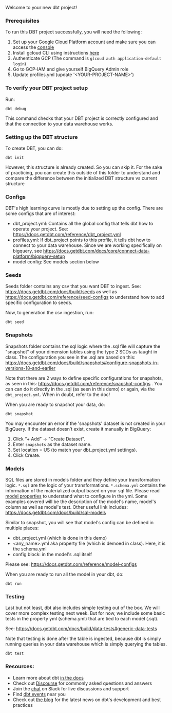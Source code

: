 Welcome to your new dbt project!

### Prerequisites 

To run this DBT project successfully, you will need the following:
1. Set up your Google Cloud Platform account and make sure you can access the [console](https://console.cloud.google.com/)
2. Install gcloud CLI using instructions [here](https://cloud.google.com/sdk/docs/install)
3. Authenticate GCP (The command is `glcoud auth application-default login`)
4. Go to GCP-IAM and give yourself BigQuery Admin role
5. Update profiles.yml (update '\<YOUR-PROJECT-NAME\>')

### To verify your DBT project setup

Run:

```
dbt debug
```

This command checks that your DBT project is correctly configured and that the connection to your data warehouse works.

### Setting up the DBT structure

To create DBT, you can do:

```
dbt init
```

However, this structure is already created. So you can skip it. For the sake of practicing, you can create this outside of this folder to understand and compare the difference between the initialized DBT structure vs current structure

### Configs

DBT's high learning curve is mostly due to setting up the config. There are some configs that are of interest:

- dbt_project.yml: Contains all the global config that tells dbt how to operate your project. See: https://docs.getdbt.com/reference/dbt_project.yml 
- profiles.yml: If dbt_project points to this profile, it tells dbt how to connect to your data warehouse. Since we are working specifically on bigquery, see https://docs.getdbt.com/docs/core/connect-data-platform/bigquery-setup
- model config: See models section below


### Seeds 

Seeds folder contains any csv that you want DBT to ingest. See: https://docs.getdbt.com/docs/build/seeds as well as https://docs.getdbt.com/reference/seed-configs to understand how to add specific configuration to seeds. 

Now, to generation the csv ingestion, run:

```
dbt seed
```

### Snapshots

Snapshots folder contains the sql logic where the .sql file will capture the "snapshot" of your dimension tables using the type 2 SCDs as taught in class. The configuration you see in the .sql are based on this: https://docs.getdbt.com/docs/build/snapshots#configure-snapshots-in-versions-18-and-earlier 

Note that there are 2 ways to define specific configurations for snapshots, as seen in this: https://docs.getdbt.com/reference/snapshot-configs . You can can do it directly in the .sql (as seen in this demo) or again, via the `dbt_project.yml`. When in doubt, refer to the doc! 

When you are ready to snapshot your data, do:

```
dbt snapshot
```

You may encounter an error if the 'snapshots' dataset is not created in your BigQuery. If the dataset doesn’t exist, create it manually in BigQuery:

1. Click “+ Add” → "Create Dataset".
2. Enter `snapshots` as the dataset name.
3. Set location = US (to match your dbt_project.yml settings).
4. Click Create.

### Models 

SQL files are stored in models folder and they define your transformation logic. `*.sql` are the logic of your transformations. `*.schema.yml` contains the information of the materialized output based on your sql file. Please read [model properties](https://docs.getdbt.com/reference/model-properties) to understand what to configure in the yml. Some examples covered will be the description of the model's name, model's column as well as model's test. Other useful link includes: https://docs.getdbt.com/docs/build/sql-models

Similar to snapshot, you will see that model's config can be defined in multiple places: 

- dbt_project.yml (which is done in this demo)
- <any_name>.yml aka property file (which is demoed in class). Here, it is the schema.yml
- config block: in the model's .sql itself

Please see: https://docs.getdbt.com/reference/model-configs 

When you are ready to run all the model in your dbt, do:

```
dbt run
```

### Testing

Last but not least, dbt also includes simple testing out of the box. We will cover more complex testing next week. But for now, we include some basic tests in the property yml (schema.yml) that are tied to each model (.sql). 

See: https://docs.getdbt.com/docs/build/data-tests#generic-data-tests 

Note that testing is done after the table is ingested, because dbt is simply running queries in your data warehouse which is simply querying the tables.

```
dbt test
```


### Resources:
- Learn more about dbt [in the docs](https://docs.getdbt.com/docs/introduction)
- Check out [Discourse](https://discourse.getdbt.com/) for commonly asked questions and answers
- Join the [chat](https://community.getdbt.com/) on Slack for live discussions and support
- Find [dbt events](https://events.getdbt.com) near you
- Check out [the blog](https://blog.getdbt.com/) for the latest news on dbt's development and best practices
